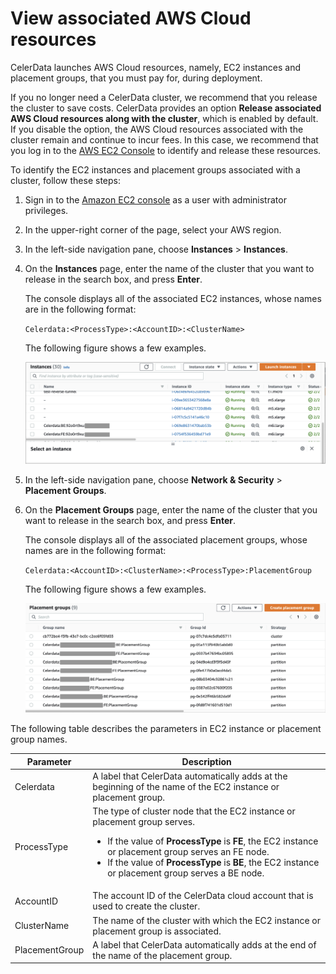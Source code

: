 # View associated AWS Cloud resources

CelerData launches AWS Cloud resources, namely, EC2 instances and placement groups, that you must pay for, during deployment.

If you no longer need a CelerData cluster, we recommend that you release the cluster to save costs. CelerData provides an option **Release associated AWS Cloud resources along with the cluster**, which is enabled by default. If you disable the option, the AWS Cloud resources associated with the cluster remain and continue to incur fees. In this case, we recommend that you log in to the [AWS EC2 Console](https://console.aws.amazon.com/ec2/home) to identify and release these resources.

To identify the EC2 instances and placement groups associated with a cluster, follow these steps:

1. Sign in to the [Amazon EC2 console](https://console.aws.amazon.com/ec2/home) as a user with administrator privileges.

2. In the upper-right corner of the page, select your AWS region.

3. In the left-side navigation pane, choose **Instances** > **Instances**.

4. On the **Instances** page, enter the name of the cluster that you want to release in the search box, and press **Enter**.

   The console displays all of the associated EC2 instances, whose names are in the following format:

   `Celerdata:<ProcessType>:<AccountID>:<ClusterName>`

   The following figure shows a few examples.

   ![View associated EC2 instances](../../../assets/associated-instances.png)

5. In the left-side navigation pane, choose **Network & Security** > **Placement Groups**.

6. On the **Placement Groups** page, enter the name of the cluster that you want to release in the search box, and press **Enter**.

   The console displays all of the associated placement groups, whose names are in the following format:

   `Celerdata:<AccountID>:<ClusterName>:<ProcessType>:PlacementGroup`

   The following figure shows a few examples.

   ![View associated placement groups](../../../assets/associated-placement-groups.png)

The following table describes the parameters in EC2 instance or placement group names.

| **Parameter**  | **Description**                                              |
| -------------- | ------------------------------------------------------------ |
| Celerdata      | A label that CelerData automatically adds at the beginning of the name of the EC2 instance or placement group. |
| ProcessType    | The type of cluster node that the EC2 instance or placement group serves.<ul><li>If the value of **ProcessType** is **FE**, the EC2 instance or placement group serves an FE node.</li><li>If the value of **ProcessType** is **BE**, the EC2 instance or placement group serves a BE node.</li></ul> |
| AccountID      | The account ID of the CelerData cloud account that is used to create the cluster. |
| ClusterName    | The name of the cluster with which the EC2 instance or placement group is associated. |
| PlacementGroup | A label that CelerData automatically adds at the end of the name of the placement group. |
